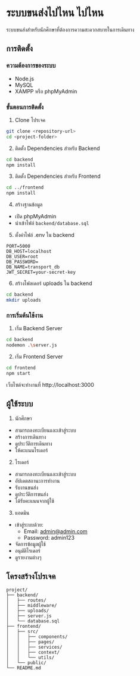 # ระบบขนส่งไปไหน ไปไหน

ระบบขนส่งสำหรับนักศึกษาที่ต้องการความสะดวกสบายในการเดินทาง

## การติดตั้ง

### ความต้องการของระบบ
- Node.js
- MySQL
- XAMPP หรือ phpMyAdmin

### ขั้นตอนการติดตั้ง

1. Clone โปรเจค
```bash
git clone <repository-url>
cd <project-folder>
```

2. ติดตั้ง Dependencies สำหรับ Backend
```bash
cd backend
npm install
```

3. ติดตั้ง Dependencies สำหรับ Frontend
```bash
cd ../frontend
npm install
```

4. สร้างฐานข้อมูล
- เปิด phpMyAdmin
- นำเข้าไฟล์ `backend/database.sql`

5. ตั้งค่าไฟล์ .env ใน backend
```
PORT=5000
DB_HOST=localhost
DB_USER=root
DB_PASSWORD=
DB_NAME=transport_db
JWT_SECRET=your-secret-key
```

6. สร้างโฟลเดอร์ uploads ใน backend
```bash
cd backend
mkdir uploads
```

### การเริ่มต้นใช้งาน

1. เริ่ม Backend Server
```bash
cd backend
nodemon .\server.js
```

2. เริ่ม Frontend Server
```bash
cd frontend
npm start
```

เว็บไซต์จะทำงานที่ http://localhost:3000

## ผู้ใช้ระบบ

1. นักศึกษา
- สามารถลงทะเบียนและเข้าสู่ระบบ
- สร้างการเดินทาง
- ดูประวัติการเดินทาง
- ให้คะแนนไรเดอร์

2. ไรเดอร์
- สามารถลงทะเบียนและเข้าสู่ระบบ
- อัปเดตสถานะการทำงาน
- รับงานขนส่ง
- ดูประวัติการขนส่ง
- ได้รับคะแนนจากผู้ใช้

3. แอดมิน
- เข้าสู่ระบบด้วย:
  - Email: admin@admin.com
  - Password: admin123
- จัดการข้อมูลผู้ใช้
- อนุมัติไรเดอร์
- ดูรายงานต่างๆ

## โครงสร้างโปรเจค

```
project/
├── backend/
│   ├── routes/
│   ├── middleware/
│   ├── uploads/
│   ├── server.js
│   └── database.sql
├── frontend/
│   ├── src/
│   │   ├── components/
│   │   ├── pages/
│   │   ├── services/
│   │   ├── context/
│   │   └── utils/
│   └── public/
└── README.md
``` 